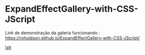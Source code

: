 # ExpandEffectGallery-with-CSS-JScript

Link de demonstração da galeria funcionando : 
https://rohuldson.github.io/ExpandEffectGallery-with-CSS-JScript/

[!alt](https://github.com/rohuldson/ExpandEffectGallery-with-CSS-JScript/blob/main/previews/expend-gallery.png?raw=true)
